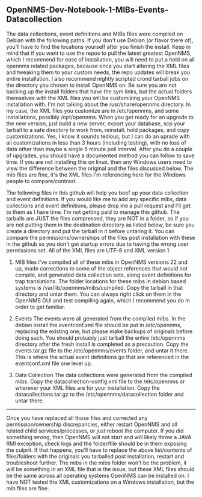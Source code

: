 OpenNMS-Dev-Notebook-1-MIBs-Events-Datacollection
-------------------------------------------------
The data collections, event definitions and MIBs files were compiled on Debian with the following paths. If you don't use Debian (or flavor there of), you'll have to find the locations yourself after you finish the install.
Keep in mind that if you want to use the repos to pull the latest greatest OpenNMS, which I recommend for ease of installation, you will need to put a hold on all opennms related packages, because once you start altering the XML files and tweaking them to your custom needs, the repo updates will break you entire installation. I also recommend nightly scripted crond tarball jobs on the directory you chosen to install OpenNMS on. Be sure you are not backing up the install folders that have the sym links, but the actual folders themselves with the XML files you will be customizing your OpenNMS installation with. I'm not talking about the /usr/share/opennms directory. In my case, the XML files you customize are in /etc/opennms, and some installations, possibly /opt/opennms. When you get ready for an upgrade to the new version, just build a new server, export your database, scp your tarball to a safe directory to work from, reinstall, hold packages, and copy customizations. Yes, I know it sounds tedious, but I can do an uprade with all customizations in less than 3 hours (including testing), with no loss of data other than maybe a single 5 minute poll interval. After you do a couple of upgrades, you should have a documented method you can follow to save time. If you are not installing this on linux, then any Windows users need to view the difference between the original and the files discussed below. The mib files are fine, it's the XML files I'm referencing here for the Windows people to compare/contrast.

The following files in this github will help you beef up your data collection and event definitions. If you would like me to add any specific mibs, data collections and event definitions, please drop me a pull request and I'll get to them as I have time. I'm not getting paid to manage this github. The tarballs are JUST the files compressed, they are NOT in a folder, so if you are not putting them in the destination directory as listed below, be sure you create a directory and put the tarball in it before untaring it. You can compare the permissions/ownerships of the files post installation with these in the github so you don't get startup errors due to having the wrong user permissions set. All of the XML files are UTF-8 and XML version 1.


1) MIB files
I've compiled all of these mibs in OpenNMS versions 22 and up, made corrections to some of the object references that would not compile, and generated data collection sets, along event definitions for trap translations. The folder locations for these mibs in debian based systems is /var/lib/opennms/mibs/compiled. Copy the tarball in that directory and untar them. You can always right click on them in the OpenNMS GUI and test compiling again, which I recommend you do in order to get familiar.

2) Events
The events were all generated from the compiled mibs. In the debian install the eventconf.xml file should be put in /etc/opennms, replacing the existing one, but please make backups of originals before doing such. You should probably just tarball the entire /etc/opennms directory after the fresh install is completed as a precaution. Copy the events.tar.gz file to the /etc/opennms/events folder, and untar it there. This is where the actual event definitions go that are referenced in the eventconf.xml file one level up.

3) Data Collection
The data collections were generated from the compiled mibs. Copy the datacollection-config.xml file to the /etc/opennms or wherever your XML files are for your installation. Copy the datacollections.tar.gz to the /etc/opennms/datacollection folder and untar there.


---------------
Once you have replaced all those files and corrected any permission/ownership discrepancies, either restart OpenNMS and all related child services/processes, or just reboot the computer. If you did something wrong, then OpenNMS will not start and will likely throw a JAVA RMI exception, check logs and the folder/file should be in them exposing the culprit. If that happens, you'll have to replace the above list/contents of files/folders with the originals you tarballed post installation, restart and troubleshoot further. The mibs in the mibs folder won't be the problem, it will be something in an XML file that is the issue, but these XML files should be the same across all operating systems OpenNMS can be installed on. I have NOT tested the XML customizations on a Windows installation, but the mib files are fine.
